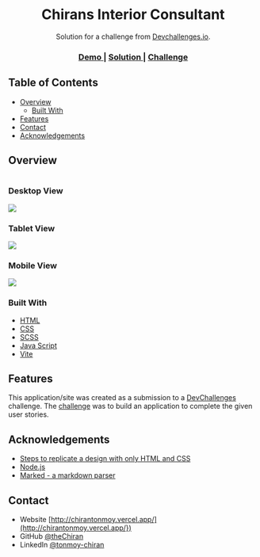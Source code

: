 <!-- Please update value in the {}  -->

<h1 align="center">Chirans Interior Consultant</h1>

<div align="center">
   Solution for a challenge from  <a href="https://devchallenges.io/challenges/gcbWLxG6wdennelX7b8I" target="_blank">Devchallenges.io</a>.
</div>

<div align="center">
  <h3>
    <a href="chirans-interior-consultant.vercel.app">
      Demo
    </a>
    <span> | </span>
    <a href="https://github.com/TheChiran/interior-consultant">
      Solution
    </a>
    <span> | </span>
    <a href="https://devchallenges.io/challenges/Jymh2b2FyebRTUljkNcb">
      Challenge
    </a>
  </h3>
</div>

<!-- TABLE OF CONTENTS -->

## Table of Contents

- [Overview](#overview)
  - [Built With](#built-with)
- [Features](#features)
- [Contact](#contact)
- [Acknowledgements](#acknowledgements)

<!-- OVERVIEW -->

## Overview

#

### Desktop View
<img src="./assets/images/static/desktop-view.png"/>

### Tablet View
<img src="./assets/images/static/tablet-view.png"/>

### Mobile View
<img src="./assets/images/static/mobile-view.png"/>

### Built With

<!-- This section should list any major frameworks that you built your project using. Here are a few examples.-->

- [HTML](https://html.com/)
- [CSS](https://developer.mozilla.org/en-US/docs/Web/CSS)
- [SCSS](https://sass-lang.com/)
- [Java Script](https://developer.mozilla.org/en-US/docs/Web/JavaScript/)
- [Vite](https://vitejs.dev/)

## Features

<!-- List the features of your application or follow the template. Don't share the figma file here :) -->

This application/site was created as a submission to a [DevChallenges](https://devchallenges.io/challenges) challenge. The [challenge](https://devchallenges.io/challenges/gcbWLxG6wdennelX7b8I) was to build an application to complete the given user stories.


## Acknowledgements

<!-- This section should list any articles or add-ons/plugins that helps you to complete the project. This is optional but it will help you in the future. For exmpale -->

- [Steps to replicate a design with only HTML and CSS](https://devchallenges-blogs.web.app/how-to-replicate-design/)
- [Node.js](https://nodejs.org/)
- [Marked - a markdown parser](https://github.com/chjj/marked)

## Contact

- Website [http://chirantonmoy.vercel.app/](http://chirantonmoy.vercel.app/})
- GitHub [@theChiran](https://github.com/TheChiran)
- LinkedIn [@tonmoy-chiran](https://www.linkedin.com/in/tonmoy-chiran-0920b2151/})
